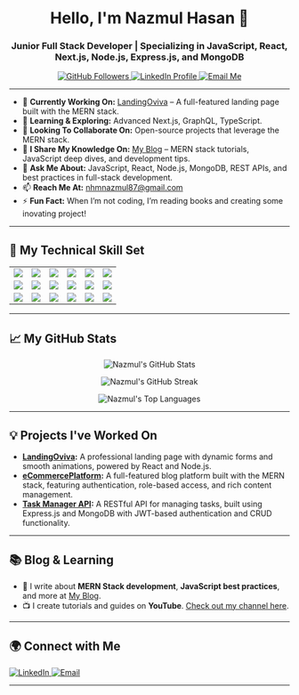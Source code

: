 <h1 align="center">Hello, I'm Nazmul Hasan 👋</h1>
<h3 align="center">Junior Full Stack Developer | Specializing in JavaScript, React, Next.js, Node.js, Express.js, and MongoDB</h3>

<p align="center">
  <a href="https://github.com/nhmnazmul22" target="_blank">
    <img src="https://img.shields.io/github/followers/NazmulHasan?label=GitHub%20Followers&style=social" alt="GitHub Followers" />
  </a>
  <a href="https://www.linkedin.com/in/nhm-nazmul/" target="_blank">
    <img src="https://img.shields.io/badge/-Connect%20on%20LinkedIn-blue?style=flat-square&logo=Linkedin&logoColor=white" alt="LinkedIn Profile" />
  </a>
  <a href="mailto:nhmnazmul87@gmail.com">
    <img src="https://img.shields.io/badge/-Contact%20Me%20via%20Email-c14438?style=flat-square&logo=Gmail&logoColor=white" alt="Email Me" />
  </a>
</p>

---

- 🔭 **Currently Working On:** [LandingOviva](https://github.com/Veronicachase/LandingOviva) – A full-featured landing page built with the MERN stack.
- 🌱 **Learning & Exploring:** Advanced Next.js, GraphQL, TypeScript.
- 👯 **Looking To Collaborate On:** Open-source projects that leverage the MERN stack.
- 📝 **I Share My Knowledge On:** [My Blog](https://nhmnazmul.netlify.app/) – MERN stack tutorials, JavaScript deep dives, and development tips.
- 💬 **Ask Me About:** JavaScript, React, Node.js, MongoDB, REST APIs, and best practices in full-stack development.
- 📫 **Reach Me At:** nhmnazmul87@gmail.com
- ⚡ **Fun Fact:** When I’m not coding, I’m reading books and creating some inovating project!

---

<h2 align="left">🚀 My Technical Skill Set</h2>
<table>
    <tr>
    <td><img src="https://img.shields.io/badge/Html-E34F26?style=for-the-badge&logo=html5&logoColor=white" /></td>
    <td><img src="https://img.shields.io/badge/CSS-1572B6?style=for-the-badge&logo=css3&logoColor=white" /></td>
    <td><img src="https://img.shields.io/badge/JavaScript-F7DF1E?style=for-the-badge&logo=javascript&logoColor=black" /></td>
    <td><img src="https://img.shields.io/badge/Bootstrap-7952B3?style=for-the-badge&logo=bootstrap&logoColor=white" /></td>
    <td><img src="https://img.shields.io/badge/React-61DAFB?style=for-the-badge&logo=react&logoColor=black" /></td>
    <td><img src="https://img.shields.io/badge/Next.js-000000?style=for-the-badge&logo=next.js&logoColor=white" /></td>
  </tr>
  <tr>
    <td><img src="https://img.shields.io/badge/Node.js-339933?style=for-the-badge&logo=node.js&logoColor=white" /></td>
    <td><img src="https://img.shields.io/badge/Express.js-000000?style=for-the-badge&logo=express&logoColor=white" /></td>
    <td><img src="https://img.shields.io/badge/MongoDB-4EA94B?style=for-the-badge&logo=mongodb&logoColor=white" /></td>
    <td><img src="https://img.shields.io/badge/TailwindCSS-38B2AC?style=for-the-badge&logo=tailwind-css&logoColor=white" /></td>
    <td><img src="https://img.shields.io/badge/Git-F05032?style=for-the-badge&logo=git&logoColor=white" /></td>
    <td><img src="https://img.shields.io/badge/Appwrite-F02E65?style=for-the-badge&logo=appwrite&logoColor=white" /></td>
  </tr>
  <tr>
    
  </tr>
  <tr>
    <td><img src="https://img.shields.io/badge/TailwindCSS-38B2AC?style=for-the-badge&logo=tailwind-css&logoColor=white" /></td>
    <td><img src="https://img.shields.io/badge/Git-F05032?style=for-the-badge&logo=git&logoColor=white" /></td>
    <td><img src="https://img.shields.io/badge/Appwrite-F02E65?style=for-the-badge&logo=appwrite&logoColor=white" /></td>
    <td><img src="https://img.shields.io/badge/TailwindCSS-38B2AC?style=for-the-badge&logo=tailwind-css&logoColor=white" /></td>
    <td><img src="https://img.shields.io/badge/Git-F05032?style=for-the-badge&logo=git&logoColor=white" /></td>
    <td><img src="https://img.shields.io/badge/Appwrite-F02E65?style=for-the-badge&logo=appwrite&logoColor=white" /></td>
  </tr>
</table>

---

<h2 align="left">📈 My GitHub Stats</h2>
<p align="center">
  <img src="https://github-readme-stats.vercel.app/api?username=NazmulHasan&show_icons=true&theme=radical" alt="Nazmul's GitHub Stats" />
</p>
<p align="center">
  <img src="https://github-readme-streak-stats.herokuapp.com/?user=NazmulHasan&theme=radical" alt="Nazmul's GitHub Streak" />
</p>
<p align="center">
  <img src="https://github-readme-stats.vercel.app/api/top-langs?username=NazmulHasan&show_icons=true&theme=radical&layout=compact" alt="Nazmul's Top Languages" />
</p>

---

<h2 align="left">💡 Projects I've Worked On</h2>

- **[LandingOviva](https://github.com/Veronicachase/LandingOviva):** A professional landing page with dynamic forms and smooth animations, powered by React and Node.js.
- **[eCommercePlatform](https://github.com/nhmnazmul22/mern-ecommerce):** A full-featured blog platform built with the MERN stack, featuring authentication, role-based access, and rich content management.
- **[Task Manager API](https://github.com/nhmnazmul22/task_manager):** A RESTful API for managing tasks, built using Express.js and MongoDB with JWT-based authentication and CRUD functionality.

---

<h2 align="left">📚 Blog & Learning</h2>

- 📝 I write about **MERN Stack development**, **JavaScript best practices**, and more at [My Blog](https://nhmnazmul.netlify.app/).
- 📺 I create tutorials and guides on **YouTube**. [Check out my channel here](https://nhmnazmul.netlify.app/).

---

<h2 align="left">🌍 Connect with Me</h2>
<p align="left">
  <a href="https://www.linkedin.com/in/nhm-nazmul/" target="_blank">
    <img src="https://img.shields.io/badge/-LinkedIn-0077B5?style=for-the-badge&logo=linkedin&logoColor=white" alt="LinkedIn" />
  </a>
  <a href="mailto:nhmnzmul87@gmail.com">
    <img src="https://img.shields.io/badge/-Gmail-D14836?style=for-the-badge&logo=gmail&logoColor=white" alt="Email" />
  </a>
</p>

---
